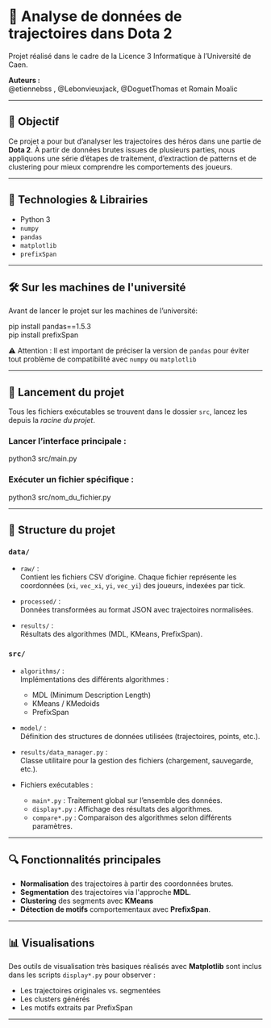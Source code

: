 # 🧠 Analyse de données de trajectoires dans Dota 2

Projet réalisé dans le cadre de la Licence 3 Informatique à l’Université de Caen.

**Auteurs :**  
@etiennebss , @Lebonvieuxjack, @DoguetThomas et Romain Moalic

---

## 🎯 Objectif

Ce projet a pour but d’analyser les trajectoires des héros dans une partie de **Dota 2**. À partir de données brutes issues de plusieurs parties, nous appliquons une série d’étapes de traitement, d’extraction de patterns et de clustering pour mieux comprendre les comportements des joueurs.

---

## 🧰 Technologies & Librairies

- Python 3
- `numpy`
- `pandas`
- `matplotlib`
- `prefixSpan`

---

## 🛠️ Sur les machines de l'université

Avant de lancer le projet sur les machines de l’université:

pip install pandas==1.5.3  
pip install prefixSpan

⚠️ Attention : Il est important de préciser la version de `pandas` pour éviter tout problème de compatibilité avec `numpy` ou `matplotlib`

---

## 🚀 Lancement du projet

Tous les fichiers exécutables se trouvent dans le dossier `src`, lancez les depuis la *racine du projet*.

### Lancer l’interface principale :

python3 src/main.py

### Exécuter un fichier spécifique :

python3 src/nom_du_fichier.py

---

## 📁 Structure du projet

### `data/`
- `raw/` :  
  Contient les fichiers CSV d’origine. Chaque fichier représente les coordonnées (`xi`, `vec_xi`, `yi`, `vec_yi`) des joueurs, indexées par tick.
  
- `processed/` :  
  Données transformées au format JSON avec trajectoires normalisées.

- `results/` :  
  Résultats des algorithmes (MDL, KMeans, PrefixSpan).

### `src/`
- `algorithms/` :  
  Implémentations des différents algorithmes :
  - MDL (Minimum Description Length)
  - KMeans / KMedoids
  - PrefixSpan

- `model/` :  
  Définition des structures de données utilisées (trajectoires, points, etc.).

- `results/data_manager.py` :  
  Classe utilitaire pour la gestion des fichiers (chargement, sauvegarde, etc.).

- Fichiers exécutables :
  - `main*.py` : Traitement global sur l’ensemble des données.
  - `display*.py` : Affichage des résultats des algorithmes.
  - `compare*.py` : Comparaison des algorithmes selon différents paramètres.

---

## 🔍 Fonctionnalités principales

- **Normalisation** des trajectoires à partir des coordonnées brutes.
- **Segmentation** des trajectoires via l'approche **MDL**.
- **Clustering** des segments avec **KMeans**
- **Détection de motifs** comportementaux avec **PrefixSpan**.

---

## 📊 Visualisations

Des outils de visualisation très basiques réalisés avec **Matplotlib** sont inclus dans les scripts `display*.py` pour observer :
- Les trajectoires originales vs. segmentées
- Les clusters générés
- Les motifs extraits par PrefixSpan


---